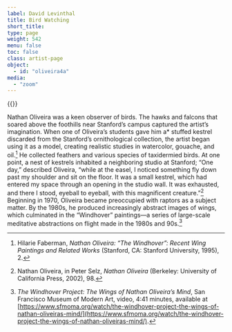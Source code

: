 ```yaml
---
label: David Levinthal
title: Bird Watching
short_title:
type: page
weight: 542
menu: false
toc: false
class: artist-page
object:
  - id: "oliveira4a"
media:
  - "zoom"
---
```

{{<q-figure id="oliveira4a">}}

Nathan Oliveira was a keen observer of birds. The hawks and falcons that soared above the foothills near Stanford’s campus captured the artist’s imagination. When one of Oliveira’s students gave him a* stuffed kestrel discarded from the Stanford’s ornithological collection, the artist began using it as a model, creating realistic studies in watercolor, gouache, and oil.[^1] He collected feathers and various species of taxidermied birds. At one point, a nest of kestrels inhabited a neighboring studio at Stanford; “One day,” described Oliveira, “while at the easel, I noticed something fly down past my shoulder and sit on the floor. It was a small kestrel, which had entered my space through an opening in the studio wall. It was exhausted, and there I stood, eyeball to eyeball, with this magnificent creature.”[^2] Beginning in 1970, Oliveira became preoccupied with raptors as a subject matter. By the 1980s, he produced increasingly abstract images of wings, which culminated in the “Windhover” paintings—a series of large-scale meditative abstractions on flight made in the 1980s and 90s.[^3]

[^1]: Hilarie Faberman, *Nathan Oliveira: “The Windhover”: Recent Wing Paintings and Related Works* (Stanford, CA: Stanford University, 1995), 2.

[^2]: Nathan Oliveira, in Peter Selz, *Nathan Oliveira* (Berkeley: University of California Press, 2002), 98.

[^3]: *The Windhover Project: The Wings of Nathan Oliveira’s Mind*, San Francisco Museum of Modern Art, video, 4:41 minutes, available at [https://www.sfmoma.org/watch/the-windhover-project-the-wings-of-nathan-oliveiras-mind/](https://www.sfmoma.org/watch/the-windhover-project-the-wings-of-nathan-oliveiras-mind/).
